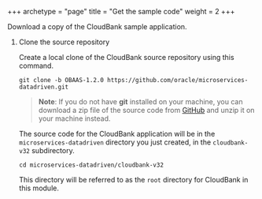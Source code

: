 +++
archetype = "page"
title = "Get the sample code"
weight = 2
+++


Download a copy of the CloudBank sample application.

1. Clone the source repository

    Create a local clone of the CloudBank source repository using this command.

    ```shell
    git clone -b OBAAS-1.2.0 https://github.com/oracle/microservices-datadriven.git
    ```

    > **Note**: If you do not have **git** installed on your machine, you can download a zip file of the source code from [GitHub](https://github.com/oracle/microservices-datadriven) and unzip it on your machine instead.

    The source code for the CloudBank application will be in the `microservices-datadriven` directory you just created, in the `cloudbank-v32` subdirectory.

    ```shell
    cd microservices-datadriven/cloudbank-v32
    ```

    This directory will be referred to as the `root` directory for CloudBank in this module.

